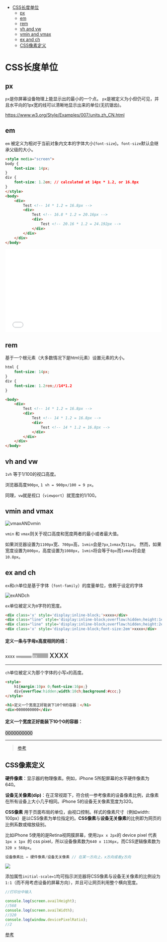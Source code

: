 
<!-- toc orderedList:0 depthFrom:1 depthTo:6 -->

* [CSS长度单位](#css长度单位)
    * [px](#px)
    * [em](#em)
    * [rem](#rem)
    * [vh and vw](#vh-and-vw)
    * [vmin and vmax](#vmin-and-vmax)
    * [ex and ch](#ex-and-ch)
    * [CSS像素定义](#css像素定义)

<!-- tocstop -->

# CSS长度单位

## px
`px`是你屏幕设备物理上能显示出的最小的一个点。
 `px`是被定义为小但仍可见，并且水平向的1px宽的线可以清晰地显示出来的单位(无抗锯齿)。

 https://www.w3.org/Style/Examples/007/units.zh_CN.html

## em

`em` 被定义为相对于当前对象内文本的字体大小(`font-size`)。`font-size`默认会继承父级的大小。

```html
<style media="screen">
body {
    font-size: 14px;
}
div {
    font-size: 1.2em; // calculated at 14px * 1.2, or 16.8px
}
</style>
<body>
    <div>
        Test <!-- 14 * 1.2 = 16.8px -->
        <div>
            Test <!-- 16.8 * 1.2 = 20.16px -->
            <div>
                Test <!-- 20.16 * 1.2 = 24.192px -->
            </div>
        </div>
    </div>
</body>
```
<p>
<iframe height='265' scrolling='no' title='Cascading em Values' src='//codepen.io/tutsplus/embed/xbZQRQ/?height=265&theme-id=0&default-tab=html,result&embed-version=2' frameborder='no' allowtransparency='true' allowfullscreen='true' style='width: 100%;'>See the Pen <a href='http://codepen.io/tutsplus/pen/xbZQRQ/'>Cascading em Values</a> by Envato Tuts+ (<a href='http://codepen.io/tutsplus'>@tutsplus</a>) on <a href='http://codepen.io'>CodePen</a>.
</iframe>
</p>

## rem

基于一个根元素（大多数情况下是html元素）设置元素的大小。

```css
html {
    font-size: 14px;
}
div {
    font-size: 1.2rem;//14*1.2
}
```
```html
<body>
    <div>
        Test <!-- 14 * 1.2 = 16.8px -->
        <div>
            Test <!-- 14 * 1.2 = 16.8px -->
            <div>
                Test <!-- 14 * 1.2 = 16.8px -->
            </div>
        </div>
    </div>
</body>
```
## vh and vw

`1vh` 等于1/100的视口高度。

浏览器高度`900px`, `1 vh = 900px/100 = 9 px`。

同理，`vw`就是视口（`viewport`）就宽度的1/100。

## vmin and vmax

![vmaxANDvmin](./img/vmaxANDvmin.jpg)

`vmin` 和 `vmax`则关于视口高度和宽度两者的最小或者最大值。

如果浏览器设置为`1100px`宽、`700px`高，`1vmin`会是`7px`,`1vmax`为`11px`。
然而，如果宽度设置为`800px`，高度设置为`1080px`，`1vmin`将会等于`8px`而`1vmax`将会是`10.8px`。

## ex and ch

`ex`和`ch`单位是基于字体（`font-family`）的度量单位，依赖于设定的字体

![exANDch](./img/exANDch.jpg)


`ex`单位被定义为`0`字符的宽度。


```html
<div class='x' style='display:inline-block;'>xxxx</div>
<div class="line" style='display:inline-block;overflow:hidden;height:1ex;background:#aaa;width:50px;color:#fff;'>xx</div>
<div class="line" style='display:inline-block;overflow:hidden;height:2ex;background:#aaa;width:50px;color:#fff;'>xx</div>
<div class='x' style='display:inline-block;font-size:2em'>xxxx</div>
```

<h4>定义一条与字母x高度相同的线：</h4>
<div class='x' style='display:inline-block;'>xxxx</div>
<div class="line" style='display:inline-block;overflow:hidden;height:1ex;background:#aaa;width:50px;color:#fff;'>xx</div>
<div class="line" style='display:inline-block;overflow:hidden;height:2ex;background:#aaa;width:50px;color:#fff;'>xx</div>
<div class='x' style='display:inline-block;font-size:2em'>xxxx</div>

----

`ch`单位被定义为那个字体的小写`x`的高度。

```html
<style>
    h1{margin:10px 0;font-size:16px;}
    div{overflow:hidden;width:10ch;background:#ccc;}
</style>

<h1>定义一个宽度正好能装下10个0的容器：</h1>
<div>0000000000</div>
```


<h4>定义一个宽度正好能装下10个0的容器：</h4>
<div style='overflow:hidden;width:10ch;background:#ccc;'>0000000000</div>

---
>[参考](http://web.jobbole.com/82490/)

## CSS像素定义

**硬件像素**：显示器的物理像素。例如，iPhone 5所配屏幕的水平硬件像素为640。

**设备无关像素(dip)**：在正常视距下，符合统一参考像素的设备像素比例，此像素在所有设备上大小几乎相同。iPhone 5的设备无关像素宽度为320。

**CSS像素** 用于页面布局的单位，由视口控制。样式的像素尺寸（例如width: 100px）是以CSS像素为单位指定的。**CSS像素**与**设备无关像素**的比例即为网页的比例系数或缩放级别。

比如iPhone 5使用的是Retina视网膜屏幕，使用`2px x 2px`的 device pixel 代表 `1px x 1px `的 css pixel，所以设备像素数为`640 x 1136px`，而CSS逻辑像素数为`320 x 568px`。

```js
设备像素比 = 硬件像素/设备无关像素 // 在某一方向上，x方向或者y方向
```

![](img/cssPx.jpg)

添加属性`initial-scale=1`均可指示浏览器将CSS像素与设备无关像素的比例设为`1:1`（而不用考虑设备的屏幕方向），并且可让网页利用整个横向宽度。

```js
//打印台中输入

console.log(screen.availHeight);
//568
console.log(screen.availWidth);
//320
console.log(window.devicePixelRatio);
//2
```
[参考](http://ued.ourfuture.cn/fed/4200.html)
